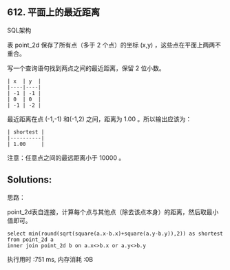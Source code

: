 ## 612. 平面上的最近距离
SQL架构

表 point_2d 保存了所有点（多于 2 个点）的坐标 (x,y) ，这些点在平面上两两不重合。

写一个查询语句找到两点之间的最近距离，保留 2 位小数。
```
| x  | y  |
|----|----|
| -1 | -1 |
| 0  | 0  |
| -1 | -2 |
```

最近距离在点 (-1,-1) 和(-1,2) 之间，距离为 1.00 。所以输出应该为：
```
| shortest |
|----------|
| 1.00     |
```

注意：任意点之间的最远距离小于 10000 。

## Solutions:
思路：

point_2d表自连接，计算每个点与其他点（除去该点本身）的距离，然后取最小值即可。
```
select min(round(sqrt(square(a.x-b.x)+square(a.y-b.y)),2)) as shortest
from point_2d a
inner join point_2d b on a.x<>b.x or a.y<>b.y
```
执行用时 :751 ms, 内存消耗 :0B
